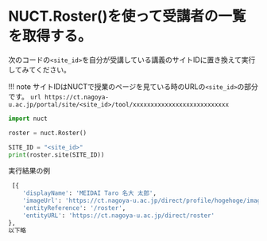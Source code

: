 # NUCT.Roster()を使って受講者の一覧を取得する。

次のコードの`<site_id>`を自分が受講している講義のサイトIDに置き換えて実行してみてください。

!!! note
    サイトIDはNUCTで授業のページを見ている時のURLの`<site_id>`の部分です。
    ```url
    https://ct.nagoya-u.ac.jp/portal/site/<site_id>/tool/xxxxxxxxxxxxxxxxxxxxxxxxxxx
    ```

```python
import nuct

roster = nuct.Roster()

SITE_ID = "<site_id>"
print(roster.site(SITE_ID))

```

実行結果の例

```python
 [{
    'displayName': 'MEIDAI Taro 名大 太郎', 
    'imageUrl': 'https://ct.nagoya-u.ac.jp/direct/profile/hogehoge/image/', 
    'entityReference': '/roster', 
    'entityURL': 'https://ct.nagoya-u.ac.jp/direct/roster'
},
以下略
```

